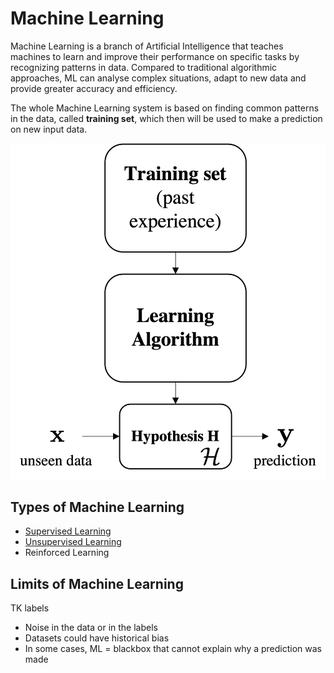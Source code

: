 # Machine Learning

Machine Learning is a branch of Artificial Intelligence that teaches machines to learn and improve their performance on specific tasks by recognizing patterns in data. Compared to traditional algorithmic approaches, ML can analyse complex situations, adapt to new data and provide greater accuracy and efficiency.

The whole Machine Learning system is based on finding common patterns in the data, called **training set**, which then will be used to make a prediction on new input data.

![Diagram of the Machine Learning workflow](assets/machine_learning_approach.png)

## Types of Machine Learning

- [Supervised Learning](/AI%20and%20ML/Unit%202/Supervised%20Learning.md)
- [Unsupervised Learning](AI%20and%20ML/Unit%202/Unsupervised%20Learning.md)
- Reinforced Learning

## Limits of Machine Learning

TK labels

-   Noise in the data or in the labels
-   Datasets could have historical bias
-   In some cases, ML = blackbox that cannot explain why a prediction was made